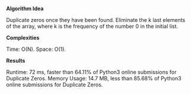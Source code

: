 **Algorithm Idea**

Duplicate zeros once they have been 
found. Eliminate the k last elements  
of the array, where k is the frequency 
of the number 0 in the initial list.

**Complexities**

Time: O(N).
Space: O(1).

**Results**

Runtime: 72 ms, faster than 64.11% of Python3 online submissions for Duplicate Zeros.
Memory Usage: 14.7 MB, less than 85.68% of Python3 online submissions for Duplicate Zeros.
